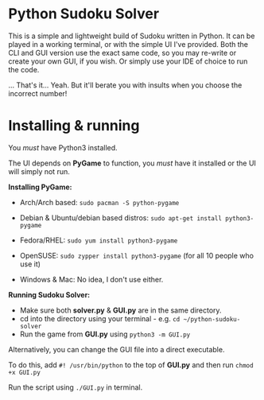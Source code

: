 # Python Sudoku Solver

This is a simple and lightweight build of Sudoku written in Python. It can be played in a working terminal, or with the simple UI I've provided. Both the CLI and GUI version use the exact same code, so you may re-write or create your own GUI, if you wish. Or simply use your IDE of choice to run the code. 

... That's it... Yeah. But it'll berate you with insults when you choose the incorrect number!

# Installing & running

You _must_ have Python3 installed. 

The UI depends on **PyGame** to function, you _must_ have it installed or the UI will simply not run.

**Installing PyGame:**

- Arch/Arch based: ```sudo pacman -S python-pygame```

- Debian & Ubuntu/debian based distros: ```sudo apt-get install python3-pygame```

- Fedora/RHEL: ```sudo yum install python3-pygame```

- OpenSUSE: ```sudo zypper install python3-pygame``` (for all 10 people who use it)

- Windows & Mac: No idea, I don't use either.

**Running Sudoku Solver:**
- Make sure both **solver.py** & **GUI.py** are in the same directory.
- cd into the directory using your terminal - e.g. `cd ~/python-sudoku-solver`
- Run the game from **GUI.py** using `python3 -m GUI.py`

Alternatively, you can change the GUI file into a direct executable.

To do this, add `#! /usr/bin/python` to the top of **GUI.py** and then run `chmod +x GUI.py`

Run the script using `./GUI.py` in terminal.
